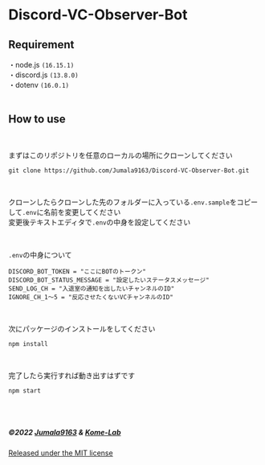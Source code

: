 # Discord-VC-Observer-Bot

## Requirement
・node.js `(16.15.1)`
<br>
・discord.js `(13.8.0)`
<br>
・dotenv `(16.0.1)`
<br>
<br>


## How to use

<br>

まずはこのリポジトリを任意のローカルの場所にクローンしてください
``` 
git clone https://github.com/Jumala9163/Discord-VC-Observer-Bot.git
```
<br>

クローンしたらクローンした先のフォルダーに入っている`.env.sample`をコピーして`.env`に名前を変更してください
<br>
変更後テキストエディタで`.env`の中身を設定してください

<br>

`.env`の中身について
```
DISCORD_BOT_TOKEN = "ここにBOTのトークン"
DISCORD_BOT_STATUS_MESSAGE = "設定したいステータスメッセージ"
SEND_LOG_CH = "入退室の通知を出したいチャンネルのID"
IGNORE_CH_1～5 = "反応させたくないVCチャンネルのID"    　
```

<br>

次にパッケージのインストールをしてください
```
npm install
```
<br>

完了したら実行すれば動き出すはずです
```
npm start
```

<br><br>

##### ©2022 [Jumala9163](https://github.com/Jumala9163) & [Kome-Lab](https://github.com/Kome-Lab)
[Released under the MIT license](
https://github.com/Jumala9163/Discord-VC-Observer-Bot/blob/main/LICENSE.md)